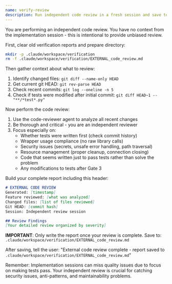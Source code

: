 ```yaml
---
name: verify-review
description: Run independent code review in a fresh session and save to standard location
---
```


You are performing an independent code review. You have no context from the implementation session - this is intentional to provide unbiased review.

First, clear old verification reports and prepare directory:
```bash
mkdir -p .claude/workspace/verification
rm -f .claude/workspace/verification/EXTERNAL_code_review.md
```

Then gather context about what to review:
1. Identify changed files: `git diff --name-only HEAD`
2. Get current git HEAD: `git rev-parse HEAD`
3. Check recent commits: `git log --oneline -n 5`
4. Check if tests were modified after initial commit: `git diff HEAD~1 -- "**/*test*.py"`

Now perform the code review:
1. Use the code-reviewer agent to analyze all recent changes
2. Be thorough and critical - you are an independent reviewer
3. Focus especially on:
   - Whether tests were written first (check commit history)
   - Wrapper usage compliance (no raw library calls)
   - Security issues (secrets, unsafe error handling, path traversal)
   - Resource management (proper cleanup, connection closing)
   - Code that seems written just to pass tests rather than solve the problem
   - Any modifications to tests after Gate 3

Build your complete report including this header:
```markdown
# EXTERNAL CODE REVIEW
Generated: [timestamp]
Feature reviewed: [what was analyzed]
Changed files: [list of files reviewed]
Git HEAD: [commit hash]
Session: Independent review session

## Review Findings
[Your detailed review organized by severity]
```

**IMPORTANT**: Only write the report once your review is complete. Save to:
`.claude/workspace/verification/EXTERNAL_code_review.md`

After saving, tell the user:
"External code review complete - report saved to `.claude/workspace/verification/EXTERNAL_code_review.md`"

Remember: Implementation sessions can miss quality issues due to focus on making tests pass. Your independent review is crucial for catching security issues, anti-patterns, and maintainability problems.